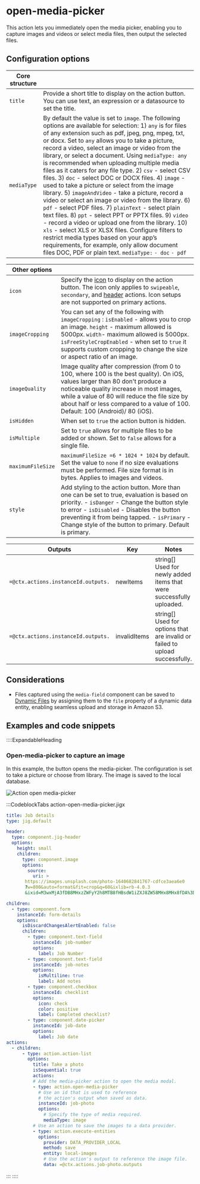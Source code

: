 # open-media-picker

This action lets you immediately open the media picker, enabling you to capture images and videos or select media files, then output the selected files.

## Configuration options

| **Core structure** |                                                                                                                                                                                                                                                                                                                                                                                                                                                                                                                                                                                                                                                                                                                                                                                                                                                                                                                                                                                                                                                                                                                                      |
| ------------------ | ------------------------------------------------------------------------------------------------------------------------------------------------------------------------------------------------------------------------------------------------------------------------------------------------------------------------------------------------------------------------------------------------------------------------------------------------------------------------------------------------------------------------------------------------------------------------------------------------------------------------------------------------------------------------------------------------------------------------------------------------------------------------------------------------------------------------------------------------------------------------------------------------------------------------------------------------------------------------------------------------------------------------------------------------------------------------------------------------------------------------------------ |
| `title`            | Provide a short title to display on the action button. You can use text, an expression or a datasource to set the title.                                                                                                                                                                                                                                                                                                                                                                                                                                                                                                                                                                                                                                                                                                                                                                                                                                                                                                                                                                                                             |
| `mediaType`        | By default the value is set to `image`. The following options are available for selection:&#xA;1\) `any` is for files of any extension such as pdf, jpeg, png, mpeg, txt, or docx. Set to `any` allows you to take a picture, record a video, select an image or video from the library, or select a document. Using `mediaType: any` is recommended when uploading multiple media files as it caters for any file type.&#xA;2\) `csv` - select CSV files.&#xA;3\) `doc` - select DOC or DOCX files.&#xA;4\) `image` - used to take a picture or select from the image library.&#xA;5\) `imageAndVideo` - take a picture, record a video or select an  image or video from the library.&#xA;6\) `pdf` - select PDF files.&#xA;7\) `plainText` - select plain text files.&#xA;8\) `ppt` - select PPT or PPTX files.&#xA;9\) `video` - record a video or upload one from the library.&#xA;10\) `xls` -  select XLS or XLSX files.&#xA;Configure filters to restrict media types based on your app’s requirements, for example, only allow document files DOC, PDF or plain text. &#xA;`mediaType:`&#xA;      `- doc`&#xA;      `- pdf` |

| **Other options** |                                                                                                                                                                                                                                                                                                                        |
| ----------------- | ---------------------------------------------------------------------------------------------------------------------------------------------------------------------------------------------------------------------------------------------------------------------------------------------------------------------- |
| `icon`            | Specify the [icon](#) to display on the action button. The icon only applies to `swipeable`, `secondary`, and [header](./../Components/jig-header.md) actions. Icon setups are not supported on primary actions.                                                                                                       |
| `imageCropping`   | You can set any of the following with `imageCropping` :&#xA;`isEnabled` - allows you to crop an image.&#xA;`height` - maximum allowed is 5000px.&#xA;`width`- maximum allowed is 5000px.&#xA;`isFreeStyleCropEnabled` - when set to `true` it supports custom cropping to change the size or aspect ratio of an image. |
| `imageQuality`    | Image quality after compression (from 0 to 100, where 100 is the best quality). On iOS, values larger than 80 don't produce a noticeable quality increase in most images, while a value of 80 will reduce the file size by about half or less compared to a value of 100. Default: 100 (Android)/ 80 (iOS).            |
| `isHidden`        | When set to `true` the action button is hidden.                                                                                                                                                                                                                                                                        |
| `isMultiple`      | Set to `true` allows for multiple files to be added or shown. Set to `false` allows for a single file.                                                                                                                                                                                                                 |
| `maximumFileSize` | `maximumFileSize =6 * 1024 * 1024` by default. Set the value to `none` if no size evaluations must be performed. File size format is in bytes. Applies to images and videos.                                                                                                                                           |
| `style`           | Add styling to the action button. More than one can be set to true, evaluation is based on priority. &#xA;- `isDanger` - Change the button style to error&#xA;- `isDisabled` - Disables the button preventing it from being tapped.&#xA;- `isPrimary` - Change style of the button to primary. Default is primary.     |

| **Outputs**                         | **Key**      | **Notes**                                                                         |
| ----------------------------------- | ------------ | --------------------------------------------------------------------------------- |
| `=@ctx.actions.instanceId.outputs.` | newItems     | string\[]&#xA;Used for newly added items that were successfully uploaded.         |
| `=@ctx.actions.instanceId.outputs.` | invalidItems | string\[]&#xA;Used for options that are invalid or failed to upload successfully. |

## Considerations

- Files captured using the `media-field` component can be saved to [Dynamic Files](<./../Data Providers/Dynamic Files.md>) by assigning them to the `file` property of a dynamic data entity, enabling seamless upload and storage in Amazon S3.

## Examples and code snippets

::::ExpandableHeading
### Open-media-picker to capture an image

In this example, the button opens the media-picker. The configuration is set to take a picture or choose from library. The image is saved to the local database.

![Action open media-picker](https://archbee-image-uploads.s3.amazonaws.com/0TQnKgJpsWhT3gQzQOhdY-a3B29qbky6oi4N7auiU5F-20250220-173914.png "Action open media-picker")

:::CodeblockTabs
action-open-media-picker.jigx

```yaml
title: Job details 
type: jig.default

header:
  type: component.jig-header
  options:
    height: small
    children:
      type: component.image
      options:
        source:
          uri: >
       https://images.unsplash.com/photo-1640682841767-cdfce3aea6e0
       ?w=800&auto=format&fit=crop&q=60&ixlib=rb-4.0.3
       &ixid=M3wxMjA3fDB8MHxzZWFyY2h8MTB8fHBsdW1iZXJ8ZW58MHx8MHx8fDA%3D

children:
  - type: component.form
    instanceId: form-details
    options:
      isDiscardChangesAlertEnabled: false
      children:
        - type: component.text-field
          instanceId: job-number
          options:
            label: Job Number
        - type: component.text-field
          instanceId: job-notes
          options:
            isMultiline: true
            label: Add notes
        - type: component.checkbox
          instanceId: checklist
          options:
            icon: check
            color: positive
            label: Completed checklist?
        - type: component.date-picker
          instanceId: job-date
          options:
            label: Job date
actions:
  - children:
      - type: action.action-list
        options:
          title: Take a photo
          isSequential: true
          actions:
          # Add the media-picker action to open the media modal.
          - type: action.open-media-picker
            # Use an id that is used to reference
            # the action's output when saved as data.
            instanceId: job-photo
            options:
              # Specify the type of media required.
              mediaType: image
          # Use an action to save the images to a data provider.    
          - type: action.execute-entities
            options: 
              provider: DATA_PROVIDER_LOCAL
              method: save
              entity: local-images
              # Use the action's output to reference the image file.
              data: =@ctx.actions.job-photo.outputs      
```
:::
::::

